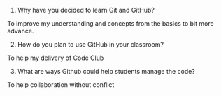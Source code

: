1. Why have you decided to learn Git and GitHub?

To improve my understanding and concepts from the basics to bit more advance.

2. How do you plan to use GitHub in your classroom?

To help my delivery of Code Club 

3. What are ways Github could help students manage the code?

To help collaboration without conflict
